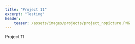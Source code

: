 ```yaml
---
title: "Project 11"
excerpt: "Testing"
header:
    teaser: /assets/images/projects/project_nopicture.PNG
---
```


Project 11